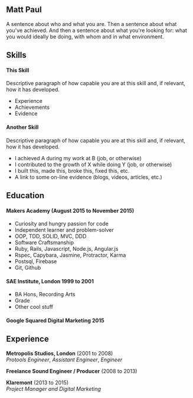## Matt Paul

A sentence about who and what you are. Then a sentence about what you've achieved. And then a sentence about what you're looking for: what you would ideally be doing, with whom and in what environment.

## Skills

#### This Skill

Descriptive paragraph of how capable you are at this skill and, if relevant, how it has developed.

- Experience
- Achievements
- Evidence

#### Another Skill

Descriptive paragraph of how capable you are at this skill and, if relevant, how it has developed.

- I achieved A during my work at B (job, or otherwise)
- I contributed to the growth of X while doing Y (job, or otherwise)
- I built this, made this, broke this, fixed this, etc.
- A link to some on-line evidence (blogs, videos, articles, etc.)

## Education

#### Makers Academy (August 2015 to November 2015)

- Curiosity and hungry passion for code
- Independent learner and problem-solver
- OOP, TDD, SOLID, MVC, DDD
- Software Craftsmanship
- Ruby, Rails, Javascript, Node.js, Angular.js
- Rspec, Capybara, Jasmine, Protractor, Karma
- Postsql, Firebase
- Git, Github

#### SAE Institute, London 1999 to 2001

- BA Hons, Recording Arts
- Grade
- Other cool stuff

#### Google Squared Digital Marketing 2015

## Experience

**Metropolis Studios, London** (2001 to 2008)    
*Protools Engineer*,
*Assistant Engineer*,
*Engineer*

**Freelance Sound Engineer / Producer** (2008 to 2013)

**Klaremont** (2013 to 2015)   
*Project Manager and Digital Marketing*  
